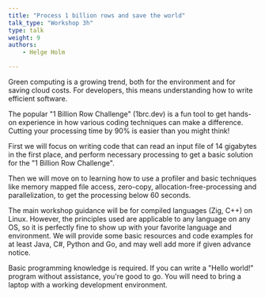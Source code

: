 ```yaml
---
title: "Process 1 billion rows and save the world"
talk_type: "Workshop 3h"
type: talk
weight: 9
authors:
    - Helge Holm

---
```

Green computing is a growing trend, both for the environment and for saving cloud costs. For developers, this means understanding how to write efficient software.

The popular "1 Billion Row Challenge" (1brc.dev) is a fun tool to get hands-on experience in how various coding techniques can make a difference. Cutting your processing time by 90% is easier than you might think!

First we will focus on writing code that can read an input file of 14 gigabytes in the first place, and perform necessary processing to get a basic solution for the "1 Billion Row Challenge".

Then we will move on to learning how to use a profiler and basic techniques like memory mapped file access, zero-copy, allocation-free-processing and parallelization, to get the processing below 60 seconds.

The main workshop guidance will be for compiled languages (Zig, C++) on Linux.  However, the principles used are applicable to any language on any OS, so it is perfectly fine to show up with your favorite language and environment. We will provide some basic resources and code examples for at least Java, C#, Python and Go, and may well add more if given advance notice.

Basic programming knowledge is required. If you can write a "Hello world!" program without assistance, you're good to go. You will need to bring a laptop with a working development environment.
